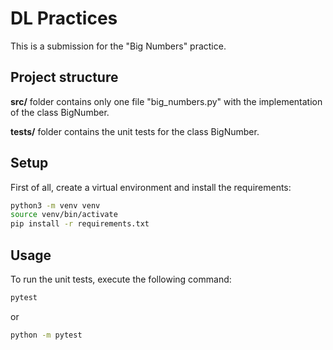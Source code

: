 # DL Practices

This is a submission for the "Big Numbers" practice. 


## Project structure

**src/** folder contains only one file "big_numbers.py" with the implementation of the class BigNumber.

**tests/** folder contains the unit tests for the class BigNumber.


## Setup

First of all, create a virtual environment and install the requirements:

```bash
python3 -m venv venv
source venv/bin/activate
pip install -r requirements.txt
```


## Usage

To run the unit tests, execute the following command:

```bash
pytest
```
or 
```bash
python -m pytest
```
